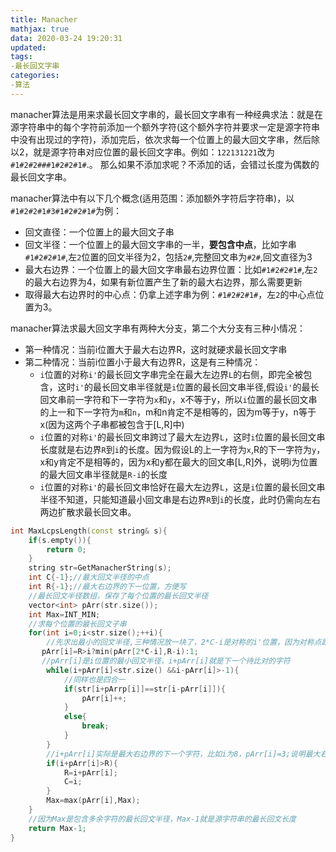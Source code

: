 ```yaml
---
title: Manacher
mathjax: true
data: 2020-03-24 19:20:31
updated:
tags:
-最长回文字串
categories:
-算法
---
```

manacher算法是用来求最长回文字串的，最长回文字串有一种经典求法：就是在源字符串中的每个字符前添加一个额外字符(这个额外字符并要求一定是源字符串中没有出现过的字符)，添加完后，依次求每一个位置上的最大回文字串，然后除以2，就是源字符串对应位置的最长回文字串。例如：`122131221`改为`#1#2#2###1#2#2#1#`.。
那么如果不添加求呢？不添加的话，会错过长度为偶数的最长回文字串。

manacher算法中有以下几个概念(适用范围：添加额外字符后字符串)，以`#1#2#2#1#3#1#2#2#1#`为例：

- 回文直径：一个位置上的最大回文子串
- 回文半径：一个位置上的最大回文字串的一半，**要包含中点**，比如字串`#1#2#2#1#`,左`2`位置的回文半径为2，包括`2#`,完整回文串为`#2#`,回文直径为3
- 最大右边界：一个位置上的最大回文字串最右边界位置：比如`#1#2#2#1#`,左`2`的最大右边界为4，如果有新位置产生了新的最大右边界，那么需要更新
- 取得最大右边界时的中心点：仍拿上述字串为例：`#1#2#2#1#`，左`2`的中心点位置为3。

manacher算法求最大回文字串有两种大分支，第二个大分支有三种小情况：

- 第一种情况：当前i位置大于最大右边界R，这时就硬求最长回文字串
- 第二种情况：当前i位置小于最大有边界R，这是有三种情况：
  - `i`位置的对称`i'`的最长回文字串完全在最大左边界`L`的右侧，即完全被包含，这时`i'`的最长回文串半径就是`i`位置的最长回文串半径,假设`i'`的最长回文串前一字符和下一字符为`x`和`y`，x不等于y，所以`i`位置的最长回文串的上一和下一字符为`m`和`n`，m和n肯定不是相等的，因为m等于y，n等于x(因为这两个子串都被包含于[L,R]中)
  - `i`位置的对称`i'`的最长回文串跨过了最大左边界`L`，这时`i`位置的最长回文串长度就是右边界`R`到`i`的长度。因为假设L的上一字符为`x`,R的下一字符为`y`，x和y肯定不是相等的，因为x和y都在最大的回文串[L,R]外，说明i为位置的最大回文串半径就是`R-i`的长度
  - `i`位置的对称`i'`的最长回文串恰好在最大左边界`L`，这是`i`位置的最长回文串半径不知道，只能知道最小回文串是右边界`R`到`i`的长度，此时仍需向左右两边扩散求最长回文串。

``` c++ 
int MaxLcpsLength(const string& s){
    if(s.empty()){
        return 0;
    }
    string str=GetManacherString(s);
    int C{-1};//最大回文半径的中点
    int R{-1};//最大右边界的下一位置，方便写
    //最长回文半径数组，保存了每个位置的最长回文半径
    vector<int> pArr(str.size());
    int Max=INT_MIN;
    //求每个位置的最长回文子串
    for(int i=0;i<str.size();++i){
        //先求出最小的回文半径,三种情况放一块了，2*C-i是对称的i'位置，因为对称点距离左右两个边界偏移是相同的，R-i是i位置距离R的最大回文半径，二者取小
       pArr[i]=R>i?min(pArr[2*C-i],R-i):1;
       //pArr[i]是i位置的最小回文半径，i+pArr[i]就是下一个待比对的字符
        while(i+pArr[i]<str.size() &&i-pArr[i]>-1){
            //同样也是四合一
            if(str[i+pArrp[i]]==str[i-pArr[i]]){
                pArr[i]++;
            }
            else{
                break;
            }
        }
        //i+pArr[i]实际是最大右边界的下一个字符，比如i为8，pArr[i]=3;说明最大右边界实际为10，因为这里算上8，下一位置就是i+pArr[i]=11
        if(i+pArr[i]>R){
            R=i+pArr[i];
            C=i;
        }
        Max=max(pArr[i],Max);
    }
    //因为Max是包含多余字符的最长回文半径，Max-1就是源字符串的最长回文长度
    return Max-1;
}
```